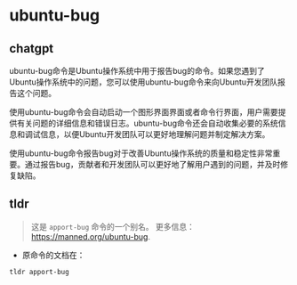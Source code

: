 # ubuntu-bug 
## chatgpt 
ubuntu-bug命令是Ubuntu操作系统中用于报告bug的命令。如果您遇到了Ubuntu操作系统中的问题，您可以使用ubuntu-bug命令来向Ubuntu开发团队报告这个问题。

使用ubuntu-bug命令会自动启动一个图形界面界面或者命令行界面，用户需要提供有关问题的详细信息和错误日志。ubuntu-bug命令还会自动收集必要的系统信息和调试信息，以便Ubuntu开发团队可以更好地理解问题并制定解决方案。

使用ubuntu-bug命令报告bug对于改善Ubuntu操作系统的质量和稳定性非常重要。通过报告bug，贡献者和开发团队可以更好地了解用户遇到的问题，并及时修复缺陷。 

## tldr 
 
> 这是 `apport-bug` 命令的一个别名。
> 更多信息：<https://manned.org/ubuntu-bug>.

- 原命令的文档在：

`tldr apport-bug`
